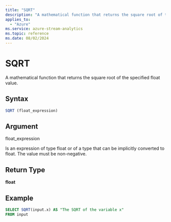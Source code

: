 ```yaml
---
title: "SQRT"
description: "A mathematical function that returns the square root of the specified float value."
applies_to: 
  - "Azure"
ms.service: azure-stream-analytics
ms.topic: reference
ms.date: 08/02/2024
---
```


# SQRT
  A mathematical function that returns the square root of the specified float value.  
  
 ## Syntax  
  
```SQL   
SQRT (float_expression)  
```  
  
## Argument  
 float_expression  
  
 Is an expression of type float or of a type that can be implicitly converted to float. The value must be non-negative.  
  
## Return Type  
 **float**  
  
## Example  
  
```SQL  
SELECT SQRT(input.x) AS "The SQRT of the variable x"  
FROM input  
```  
  
  
